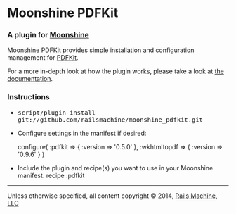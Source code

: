 # Moonshine PDFKit

### A plugin for [Moonshine](http://github.com/railsmachine/moonshine)

Moonshine PDFKit provides simple installation and configuration management
for [PDFKit](https://github.com/jdpace/PDFKit).

For a more in-depth look at how the plugin works, please take a look at
[the documentation](http://railsmachine.github.com/moonshine_pdfkit/).

### Instructions

* <tt>script/plugin install git://github.com/railsmachine/moonshine_pdfkit.git</tt>
* Configure settings in the manifest if desired:

    configure(
      :pdfkit => {
        :version => '0.5.0'
      },
      :wkhtmltopdf => {
        :version => '0.9.6'
      }
    )

* Include the plugin and recipe(s) you want to use in your Moonshine manifest.
    recipe :pdfkit
    
***

Unless otherwise specified, all content copyright &copy; 2014, [Rails Machine, LLC](http://railsmachine.com)
